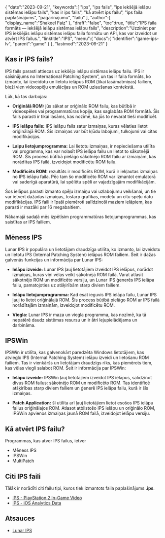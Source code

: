 {
   "date":"2023-09-21",
   "keywords":[
"ips",
"ips fails",
"ips iekšējā ielāpu sistēmas ielāpu fails",
"kas ir ips fails",
"kā atvērt ips failu",
"ips faila paplašinājums",
"pagarinājumu",
"failu"
],
   "author":{
      "display_name":"Shakeel Faiz"
},
   "draft":"false",
   "toc":true,
   "title":"IPS faila formāts — iekšējā ielāpu sistēmas ielāpu fails",
   "description":"Uzziniet par IPS iekšējās ielāpu sistēmas ielāpu faila formātu un API, kas var izveidot un atvērt IPS failus.",
   "linktitle":"IPS",
   "menu":{
      "docs":{
         "identifier":"game-ips-lv",
         "parent":"game"
}
},
   "lastmod":"2023-09-21"
}

## Kas ir IPS fails?

IPS fails parasti attiecas uz iekšējo ielāpu sistēmas ielāpu failu. IPS ir saīsinājums no International Patching System”, un tas ir faila formāts, ko izmanto, lai izveidotu un lietotu ielāpus ROM (tikai lasāmatmiņas) failiem, bieži vien videospēļu emulācijas un ROM uzlaušanas kontekstā.

Lūk, kā tas darbojas:

- **Oriģinālā ROM:** jūs sākat ar oriģinālo ROM failu, kas būtībā ir videospēles vai programmatūras kopija, kas saglabāta ROM formātā. Šis fails parasti ir tikai lasāms, kas nozīmē, ka jūs to nevarat tieši modificēt.

- **IPS ielāpu fails:** IPS ielāpu fails satur izmaiņas, kuras vēlaties lietot oriģinālajā ROM. Šīs izmaiņas var būt kļūdu labojumi, tulkojumi vai citas modifikācijas.

- **Laipu lietojumprogramma:** Lai lietotu izmaiņas, ir nepieciešama utilīta vai programma, kas var nolasīt IPS ielāpa failu un lietot to sākotnējā ROM. Šis process būtībā pielāgo sākotnējo ROM failu ar izmaiņām, kas norādītas IPS failā, izveidojot modificētu ROM failu.

- **Modificēts ROM:** rezultāts ir modificēts ROM, kurā ir iekļautas izmaiņas no IPS ielāpu faila. Pēc tam šo modificēto ROM var izmantot emulatorā vai saderīgā aparatūrā, lai spēlētu spēli ar vajadzīgajām modifikācijām.

Šos ielāpus parasti izmanto spēļu izmaiņu vai uzlabojumu veikšanai, un tie var ietvert dažādas izmaiņas, tostarp grafikas, modeļu un citu spēļu datu modifikācijas. IPS faili ir īpaši piemēroti salīdzinoši maziem ielāpiem, kas parasti ir mazāki par 16 megabaitiem.

Nākamajā sadaļā mēs izpētīsim programmatūras lietojumprogrammas, kas saistītas ar IPS failiem.

## Mēness IPS

Lunar IPS ir populāra un lietotājam draudzīga utilīta, ko izmanto, lai izveidotu un lietotu IPS (Internal Patching System) ielāpus ROM failiem. Šeit ir dažas galvenās funkcijas un informācija par Lunar IPS:

- **Ielāpu izveide:** Lunar IPS ļauj lietotājiem izveidot IPS ielāpus, norādot izmaiņas, kuras viņi vēlas veikt sākotnējā ROM failā. Varat atlasīt sākotnējo ROM un modificēto versiju, un Lunar IPS ģenerēs IPS ielāpa failu, pamatojoties uz atšķirībām starp diviem failiem.

- **Ielāpu lietojumprogramma:** Kad esat ieguvis IPS ielāpa failu, Lunar IPS ļauj to lietot oriģinālajā ROM. Šis process būtībā pielāgo ROM ar IPS failā norādītajām izmaiņām, izveidojot modificētu ROM.

- **Viegla:** Lunar IPS ir maza un viegla programma, kas nozīmē, ka tā nepatērē daudz sistēmas resursu un ir ātri lejupielādējama un darbināma.

## IPSWin

IPSWin ir utilīta, kas galvenokārt paredzēta Windows lietotājiem, kas atvieglo IPS (Internal Patching System) ielāpu izveidi un lietošanu ROM failiem. Tas ir vienkāršs un lietotājam draudzīgs rīks, kas piemērots tiem, kas vēlas viegli salabot ROM. Šeit ir informācija par IPSWin:

- **Ielāpu izveide:** IPSWin ļauj lietotājiem izveidot IPS ielāpus, salīdzinot divus ROM failus: sākotnējo ROM un modificēto ROM. Tas identificē atšķirības starp diviem failiem un ģenerē IPS ielāpa failu, kurā ir šīs izmaiņas.

- **Patch Application:** šī utilīta arī ļauj lietotājiem lietot esošos IPS ielāpu failus oriģinālajos ROM. Atlasot atbilstošo IPS ielāpu un oriģinālo ROM, IPSWin apvienos izmaiņas jaunā ROM failā, izveidojot ielāpu versiju.

## Kā atvērt IPS failu?

Programmas, kas atver IPS failus, ietver

- Mēness IPS
- IPSWin
- MultiPatch

## Citi IPS faili

Tālāk ir norādīti citi failu tipi, kuros tiek izmantots faila paplašinājums **.ips**.

- [IPS - PlayStation 2 In-Game Video](/game/ips-ps2/)
- [IPS - iOS Analytics Data](/misc/ips/)

## Atsauces
* [Lunar IPS](https://www.romhacking.net/utilities/240/)
